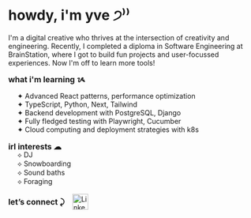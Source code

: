<div id="toc">
    <summary>
        <h1 style="border-bottom: none;">howdy, i'm yve ੭⁾⁾</h1>
        <p>I'm a digital creative who thrives at the intersection of creativity and engineering. Recently, I completed a diploma in Software Engineering at BrainStation, where I got to build fun projects and user-focussed experiences. Now I'm off to learn more tools! </p>
        <h2 style="font-weight:bold; font-size:1rem; margin:auto 0; border-bottom: none;">what i'm learning ᝰ</h2>
        <ul>
            <li style="font-weight:400;">✦ Advanced React patterns, performance optimization
            <li>✦ TypeScript, Python, Next, Tailwind
            <li>✦ Backend development with PostgreSQL, Django
            <li>✦ Fully fledged testing with Playwright, Cucumber
            <li>✦ Cloud computing and deployment strategies with k8s
        </ul>
        <h2 style="font-weight:bold; font-size:1rem; margin-top:1rem; margin-bottom:-1rem; border-bottom: none;">irl interests ☁︎</h2>
        <ul>
            <li>⟡ DJ</li>
            <li>⟡ Snowboarding</li>
            <li>⟡ Sound baths</li>
            <li>⟡ Foraging</li>
        </ul>
        <div style="display:flex; gap:1rem; align-content:center; margin: 1rem 0 0 0;">
            <h2 style="font-weight:bold; font-size:1rem; margin:auto 0; border-bottom: none;">let’s connect ⤸</h2>
            <a href="https://www.linkedin.com/in/yvonnelutrinh/">
                <img style="height:2rem;" src="https://img.shields.io/badge/linkedin-%230077B5.svg?style=for-the-badge&logo=linkedin&logoColor=white" alt="Linkedin">
            </a>
        </div>
    </summary>
</div>
